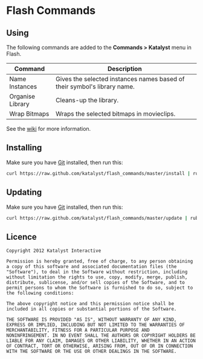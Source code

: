 Flash Commands
==============

Using
-----

The following commands are added to the **Commands > Katalyst** menu in Flash.

| Command          | Description                                                              |
|------------------|--------------------------------------------------------------------------|
| Name Instances   | Gives the selected instances names based of their symbol's library name. |
| Organise Library | Cleans-up the library.                                                   |
| Wrap Bitmaps     | Wraps the selected bitmaps in movieclips.                                |

See the [wiki](http://github.com/katalyst/flash_commands/wiki) for more information.

Installing
----------

Make sure you have [Git](http://git-scm.com/) installed, then run this:

```bash
curl https://raw.github.com/katalyst/flash_commands/master/install | ruby
```

Updating
--------

Make sure you have [Git](http://git-scm.com/) installed, then run this:

```bash
curl https://raw.github.com/katalyst/flash_commands/master/update | ruby
```

Licence
-------

    Copyright 2012 Katalyst Interactive

    Permission is hereby granted, free of charge, to any person obtaining
    a copy of this software and associated documentation files (the
    "Software"), to deal in the Software without restriction, including
    without limitation the rights to use, copy, modify, merge, publish,
    distribute, sublicense, and/or sell copies of the Software, and to
    permit persons to whom the Software is furnished to do so, subject to
    the following conditions:

    The above copyright notice and this permission notice shall be
    included in all copies or substantial portions of the Software.

    THE SOFTWARE IS PROVIDED "AS IS", WITHOUT WARRANTY OF ANY KIND,
    EXPRESS OR IMPLIED, INCLUDING BUT NOT LIMITED TO THE WARRANTIES OF
    MERCHANTABILITY, FITNESS FOR A PARTICULAR PURPOSE AND
    NONINFRINGEMENT. IN NO EVENT SHALL THE AUTHORS OR COPYRIGHT HOLDERS BE
    LIABLE FOR ANY CLAIM, DAMAGES OR OTHER LIABILITY, WHETHER IN AN ACTION
    OF CONTRACT, TORT OR OTHERWISE, ARISING FROM, OUT OF OR IN CONNECTION
    WITH THE SOFTWARE OR THE USE OR OTHER DEALINGS IN THE SOFTWARE.
